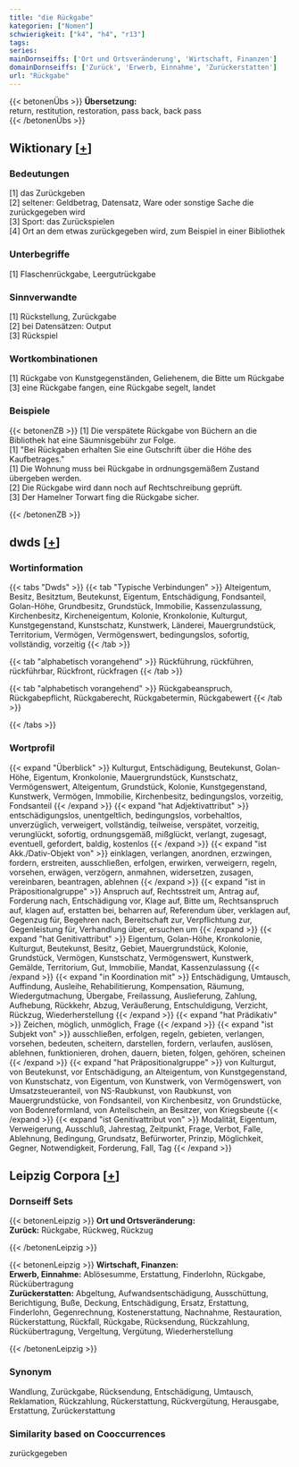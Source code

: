 ```yaml
---
title: "die Rückgabe"
kategorien: ["Nomen"]
schwierigkeit: ["k4", "h4", "r13"]
tags:
series:
mainDornseiffs: ['Ort und Ortsveränderung', 'Wirtschaft, Finanzen']
domainDornseiffs: ['Zurück', 'Erwerb, Einnahme', 'Zurückerstatten']
url: "Rückgabe"
---
```


{{< betonenÜbs >}}
**Übersetzung:**  
return, restitution, restoration, pass back, back pass  
{{< /betonenÜbs >}}

## Wiktionary [[+](https://de.wiktionary.org/wiki/Rückgabe)]

### Bedeutungen
[1] das Zurückgeben  
[2] seltener: Geldbetrag, Datensatz, Ware oder sonstige Sache die zurückgegeben wird  
[3] Sport: das Zurückspielen  
[4] Ort an dem etwas zurückgegeben wird, zum Beispiel in einer Bibliothek  

### Unterbegriffe
[1] Flaschenrückgabe, Leergutrückgabe  

### Sinnverwandte
[1] Rückstellung, Zurückgabe  
[2] bei Datensätzen: Output  
[3] Rückspiel  

### Wortkombinationen
[1] Rückgabe von Kunstgegenständen, Geliehenem, die Bitte um Rückgabe  
[3] eine Rückgabe fangen, eine Rückgabe segelt, landet  

### Beispiele
{{< betonenZB >}}
[1] Die verspätete Rückgabe von Büchern an die Bibliothek hat eine Säumnisgebühr zur Folge.  
[1] "Bei Rückgaben erhalten Sie eine Gutschrift über die Höhe des Kaufbetrages."  
[1] Die Wohnung muss bei Rückgabe in ordnungsgemäßem Zustand übergeben werden.  
[2] Die Rückgabe wird dann noch auf Rechtschreibung geprüft.  
[3] Der Hamelner Torwart fing die Rückgabe sicher.  

{{< /betonenZB >}}


## dwds [[+](https://www.dwds.de/wb/Rückgabe)]

### Wortinformation
{{< tabs "Dwds" >}}
{{< tab "Typische Verbindungen" >}}
Alteigentum, Besitz, Besitztum, Beutekunst, Eigentum, Entschädigung, Fondsanteil, Golan-Höhe, Grundbesitz, Grundstück, Immobilie, Kassenzulassung, Kirchenbesitz, Kircheneigentum, Kolonie, Kronkolonie, Kulturgut, Kunstgegenstand, Kunstschatz, Kunstwerk, Länderei, Mauergrundstück, Territorium, Vermögen, Vermögenswert, bedingungslos, sofortig, vollständig, vorzeitig
{{< /tab >}}

{{< tab "alphabetisch vorangehend" >}}
Rückführung, rückführen, rückführbar, Rückfront, rückfragen
{{< /tab >}}

{{< tab "alphabetisch vorangehend" >}}
Rückgabeanspruch, Rückgabepflicht, Rückgaberecht, Rückgabetermin, Rückgabewert
{{< /tab >}}

{{< /tabs >}}

### Wortprofil
{{< expand "Überblick" >}} Kulturgut, Entschädigung, Beutekunst, Golan-Höhe, Eigentum, Kronkolonie, Mauergrundstück, Kunstschatz, Vermögenswert, Alteigentum, Grundstück, Kolonie, Kunstgegenstand, Kunstwerk, Vermögen, Immobilie, Kirchenbesitz, bedingungslos, vorzeitig, Fondsanteil {{< /expand >}}
{{< expand "hat Adjektivattribut" >}} entschädigungslos, unentgeltlich, bedingungslos, vorbehaltlos, unverzüglich, verweigert, vollständig, teilweise, verspätet, vorzeitig, verunglückt, sofortig, ordnungsgemäß, mißglückt, verlangt, zugesagt, eventuell, gefordert, baldig, kostenlos {{< /expand >}}
{{< expand "ist Akk./Dativ-Objekt von" >}} einklagen, verlangen, anordnen, erzwingen, fordern, erstreiten, ausschließen, erfolgen, erwirken, verweigern, regeln, vorsehen, erwägen, verzögern, anmahnen, widersetzen, zusagen, vereinbaren, beantragen, ablehnen {{< /expand >}}
{{< expand "ist in Präpositionalgruppe" >}} Anspruch auf, Rechtsstreit um, Antrag auf, Forderung nach, Entschädigung vor, Klage auf, Bitte um, Rechtsanspruch auf, klagen auf, erstatten bei, beharren auf, Referendum über, verklagen auf, Gegenzug für, Begehren nach, Bereitschaft zur, Verpflichtung zur, Gegenleistung für, Verhandlung über, ersuchen um {{< /expand >}}
{{< expand "hat Genitivattribut" >}} Eigentum, Golan-Höhe, Kronkolonie, Kulturgut, Beutekunst, Besitz, Gebiet, Mauergrundstück, Kolonie, Grundstück, Vermögen, Kunstschatz, Vermögenswert, Kunstwerk, Gemälde, Territorium, Gut, Immobilie, Mandat, Kassenzulassung {{< /expand >}}
{{< expand "in Koordination mit" >}} Entschädigung, Umtausch, Auffindung, Ausleihe, Rehabilitierung, Kompensation, Räumung, Wiedergutmachung, Übergabe, Freilassung, Auslieferung, Zahlung, Aufhebung, Rückkehr, Abzug, Veräußerung, Entschuldigung, Verzicht, Rückzug, Wiederherstellung {{< /expand >}}
{{< expand "hat Prädikativ" >}} Zeichen, möglich, unmöglich, Frage {{< /expand >}}
{{< expand "ist Subjekt von" >}} ausschließen, erfolgen, regeln, gebieten, verlangen, vorsehen, bedeuten, scheitern, darstellen, fordern, verlaufen, auslösen, ablehnen, funktionieren, drohen, dauern, bieten, folgen, gehören, scheinen {{< /expand >}}
{{< expand "hat Präpositionalgruppe" >}} von Kulturgut, von Beutekunst, vor Entschädigung, an Alteigentum, von Kunstgegenstand, von Kunstschatz, von Eigentum, von Kunstwerk, von Vermögenswert, von Umsatzsteueranteil, von NS-Raubkunst, von Raubkunst, von Mauergrundstücke, von Fondsanteil, von Kirchenbesitz, von Grundstücke, von Bodenreformland, von Anteilschein, an Besitzer, von Kriegsbeute {{< /expand >}}
{{< expand "ist Genitivattribut von" >}} Modalität, Eigentum, Verweigerung, Ausschluß, Jahrestag, Zeitpunkt, Frage, Verbot, Falle, Ablehnung, Bedingung, Grundsatz, Befürworter, Prinzip, Möglichkeit, Gegner, Notwendigkeit, Forderung, Fall, Tag {{< /expand >}}

## Leipzig Corpora [[+](https://corpora.uni-leipzig.de/en/res?word=Rückgabe&corpusId=deu_newscrawl-public_2018)]

### Dornseiff Sets
{{< betonenLeipzig >}}
**Ort und Ortsveränderung:**  
**Zurück:** Rückgabe, Rückweg, Rückzug  

{{< /betonenLeipzig >}}


{{< betonenLeipzig >}}
**Wirtschaft, Finanzen:**  
**Erwerb, Einnahme:** Ablösesumme, Erstattung, Finderlohn, Rückgabe, Rückübertragung  
**Zurückerstatten:** Abgeltung, Aufwandsentschädigung, Ausschüttung, Berichtigung, Buße, Deckung, Entschädigung, Ersatz, Erstattung, Finderlohn, Gegenrechnung, Kostenerstattung, Nachnahme, Restauration, Rückerstattung, Rückfall, Rückgabe, Rücksendung, Rückzahlung, Rückübertragung, Vergeltung, Vergütung, Wiederherstellung  

{{< /betonenLeipzig >}}

### Synonym
Wandlung, Zurückgabe, Rücksendung, Entschädigung, Umtausch, Reklamation, Rückzahlung, Rückerstattung, Rückvergütung, Herausgabe, Erstattung, Zurückerstattung


### Similarity based on Cooccurrences
zurückgegeben

